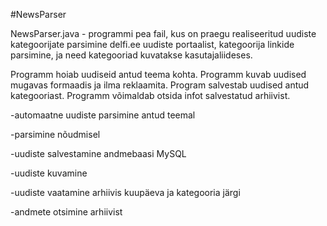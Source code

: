 #NewsParser

NewsParser.java - programmi pea fail, kus on praegu realiseeritud uudiste kategoorijate parsimine delfi.ee uudiste portaalist,  kategoorija linkide parsimine, ja need kategooriad kuvatakse kasutajaliideses.

Programm hoiab uudiseid antud teema kohta. Programm kuvab uudised mugavas formaadis ja ilma reklaamita. Program salvestab uudised antud kategooriast. Programm võimaldab otsida infot salvestatud arhiivist.

-automaatne uudiste parsimine antud teemal

-parsimine nõudmisel

-uudiste salvestamine andmebaasi MySQL

-uudiste kuvamine

-uudiste vaatamine arhiivis kuupäeva ja kategooria järgi

-andmete otsimine arhiivist


